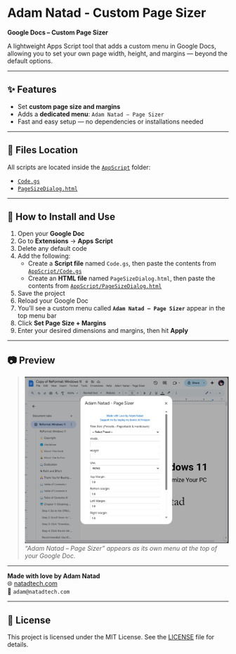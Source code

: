 # Adam Natad - Custom Page Sizer

**Google Docs – Custom Page Sizer**

A lightweight Apps Script tool that adds a custom menu in Google Docs, allowing you to set your own page width, height, and margins — beyond the default options.

---

## ✨ Features

- Set **custom page size and margins**
- Adds a **dedicated menu**: `Adam Natad – Page Sizer`
- Fast and easy setup — no dependencies or installations needed

---

## 📁 Files Location

All scripts are located inside the [`AppScript`](./AppScript) folder:

- [`Code.gs`](./AppScript/Code.gs)  
- [`PageSizeDialog.html`](./AppScript/PageSizeDialog.html)

---

## 🚀 How to Install and Use

1. Open your **Google Doc**
2. Go to **Extensions** → **Apps Script**
3. Delete any default code
4. Add the following:
   - Create a **Script file** named `Code.gs`, then paste the contents from [`AppScript/Code.gs`](./AppScript/Code.gs)
   - Create an **HTML file** named `PageSizeDialog.html`, then paste the contents from [`AppScript/PageSizeDialog.html`](./AppScript/PageSizeDialog.html)
5. Save the project
6. Reload your Google Doc
7. You’ll see a custom menu called **`Adam Natad – Page Sizer`** appear in the top menu bar
8. Click **Set Page Size + Margins**
9. Enter your desired dimensions and margins, then hit **Apply**

---

## 📷 Preview

> ![Page Sizer Menu](./preview.jpg)  
> *“Adam Natad – Page Sizer” appears as its own menu at the top of your Google Doc.*

---

**Made with love by Adam Natad**  
🌐 [natadtech.com](https://natadtech.com)  
📧 `adam@natadtech.com`

---

## 📄 License

This project is licensed under the MIT License. See the [LICENSE](./LICENSE) file for details.
